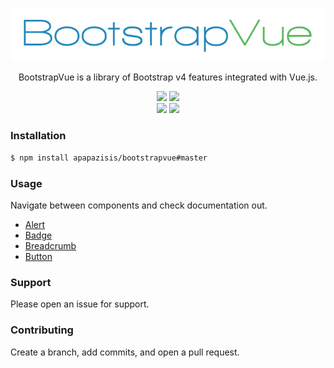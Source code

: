 <p align="center" >
    <img src="https://github.com/apapazisis/bootstrapvue/blob/development/media/logo.jpg">
</p>

<p align="center">
    BootstrapVue is a library of Bootstrap v4 features integrated with Vue.js.
</p>

<p align="center">
    <img src="https://img.shields.io/badge/Bootstrap-4-brightgreen.svg?style=plastic">
    <img src="https://img.shields.io/badge/Vue.js-2.x-brightgreen.svg?style=plastic">
    <br>
    <img src="https://img.shields.io/npm/v/npm.svg?style=plastic">
    <img src="https://img.shields.io/badge/Webpack-3.x-blue.svg?style=plastic">
</p>

### Installation

```sh
$ npm install apapazisis/bootstrapvue#master
```

### Usage

Navigate between components and check documentation out.

<ul>
    <li><a href="https://github.com/apapazisis/bootstrapvue/tree/development/src/components/alert" alt="Alert component | bootstrapvue">Alert</a></li>
    <li><a href="https://github.com/apapazisis/bootstrapvue/tree/development/src/components/badge" alt="Badge component | bootstrapvue">Badge</a></li>
    <li><a href="https://github.com/apapazisis/bootstrapvue/tree/development/src/components/breadcrumb" alt="Breadcrumb component | bootstrapvue">Breadcrumb</a></li>
    <li><a href="https://github.com/apapazisis/bootstrapvue/tree/development/src/components/button" alt="Button component | bootstrapvue">Button</a></li>
</ul>

### Support

Please open an issue for support.

### Contributing

Create a branch, add commits, and open a pull request.